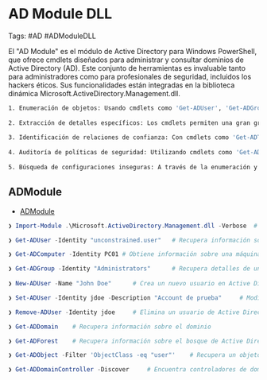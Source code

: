 # AD Module DLL

Tags: #AD #ADModuleDLL

El "AD Module" es el módulo de Active Directory para Windows PowerShell, que ofrece cmdlets diseñados para administrar y consultar dominios de Active Directory (AD). Este conjunto de herramientas es invaluable tanto para administradores como para profesionales de seguridad, incluidos los hackers éticos. Sus funcionalidades están integradas en la biblioteca dinámica Microsoft.ActiveDirectory.Management.dll.

```bash 
1. Enumeración de objetos: Usando cmdlets como 'Get-ADUser', 'Get-ADGroup', y 'Get-ADComputer', un profesional de seguridad puede obtener una lista de usuarios, grupos y computadoras, respectivamente, dentro del dominio de AD. Estas listas son fundamentales para entender la estructura y el alcance del dominio.
    
2. Extracción de detalles específicos: Los cmdlets permiten una gran granularidad en la extracción de detalles. Por ejemplo, se puede usar 'Get-ADUser' para extraer detalles específicos sobre un usuario, como su dirección de correo electrónico, la última vez que inició sesión, si la cuenta está habilitada, etc.
    
3. Identificación de relaciones de confianza: Con cmdlets como 'Get-ADTrust', los profesionales de seguridad pueden identificar las relaciones de confianza entre diferentes dominios.
    
4. Auditoría de políticas de seguridad: Utilizando cmdlets como 'Get-ADDefaultDomainPasswordPolicy', un hacker ético puede obtener información sobre políticas de contraseña y otros ajustes de seguridad para determinar si cumplen con las mejores prácticas.
    
5. Búsqueda de configuraciones inseguras: A través de la enumeración y el análisis de la información recopilada, un profesional de seguridad puede identificar configuraciones que presentan riesgos, como cuentas con contraseñas que nunca caducan o usuarios que tienen privilegios excesivos.
```

## ADModule 

* [ADModule](https://github.com/samratashok/ADModule)

```powershell
❯ Import-Module .\Microsoft.ActiveDirectory.Management.dll -Verbose  # Importamos el modulo
```

```powershell
❯ Get-ADUser -Identity "unconstrained.user"   # Recupera información sobre un usuario específico o sobre todos los usuarios

❯ Get-ADComputer -Identity PC01 # Obtiene información sobre una máquina específica o sobre todas las máquinas en el dominio

❯ Get-ADGroup -Identity "Administrators"      # Recupera detalles de un grupo en Active Directory
   
❯ New-ADUser -Name "John Doe"      # Crea un nuevo usuario en Active Directory

❯ Set-ADUser -Identity jdoe -Description "Account de prueba"     # Modifica propiedades de un usuario existente

❯ Remove-ADUser -Identity jdoe     # Elimina un usuario de Active Directory

❯ Get-ADDomain    # Recupera información sobre el dominio

❯ Get-ADForest    # Recupera información sobre el bosque de Active Directory

❯ Get-ADObject -Filter 'ObjectClass -eq "user"'    # Recupera un objeto de Active Directory basado en un conjunto de criterios

❯ Get-ADDomainController -Discover     # Encuentra controladores de dominio en el dominio especificado
```
